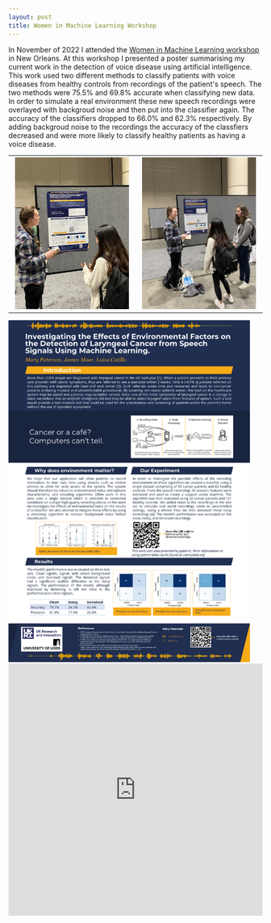 ```yaml
---
layout: post
title: Women in Machine Learning Workshop 
---
```


In November of 2022 I attended the [Women in Machine Learning workshop](https://wimlworkshop.org/2022-wiml-workshop/) in New Orleans. At this workshop I presented a poster summarising my current work in the detection of voice disease using artificial intelligence. This work used two different methods to classify patients with voice diseases from healthy controls from recordings of the patient's speech. The two methods were 75.5% and 69.8% accurate when classifying new data. In order to simulate a real environment these new speech recordings were overlayed with backgroud noise and then put into the classifier again. The accuracy of the classifiers dropped to 66.0% and 62.3% respectively. By adding backgroud noise to the recordings the accuracy of the classfiers decreased and were more likely to classify healthy patients as having a voice disease.

<table>
  <tr>
    <th><img  src="/images/WiML1.jpg" style="max-width: 95%;"></th>
    <th><img  src="/images/WiML2.JPEG" style="max-width: 95%;"></th>
  </tr>
</table>

<img  src="/images/WiMLPoster.png" style="max-width: 95%;">

<embed src="https://mary-paterson.github.io/images/WiML_Abstract.pdf" type="application/pdf" height="500px" width="100%"/>
